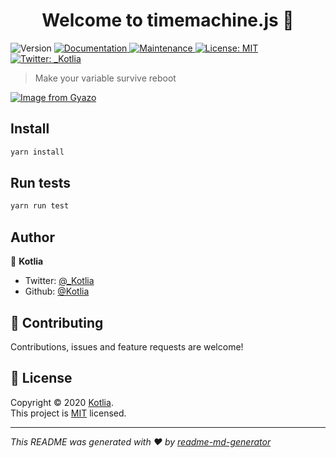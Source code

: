 <h1 align="center">Welcome to timemachine.js 👋</h1>
<p>
  <img alt="Version" src="https://img.shields.io/badge/version-1.0.0-blue.svg?cacheSeconds=2592000" />
  <a href="https://github.com/Kotlia/timemachine#readme" target="_blank">
    <img alt="Documentation" src="https://img.shields.io/badge/documentation-yes-brightgreen.svg" />
  </a>
  <a href="https://github.com/Kotlia/timemachine/graphs/commit-activity" target="_blank">
    <img alt="Maintenance" src="https://img.shields.io/badge/Maintained%3F-yes-green.svg" />
  </a>
  <a href="https://github.com/Kotlia/timemachine/blob/master/LICENSE" target="_blank">
    <img alt="License: MIT" src="https://img.shields.io/github/license/Kotlia/timemachine.js" />
  </a>
  <a href="https://twitter.com/_Kotlia" target="_blank">
    <img alt="Twitter: _Kotlia" src="https://img.shields.io/twitter/follow/_Kotlia.svg?style=social" />
  </a>
</p>

> Make your variable survive reboot

[![Image from Gyazo](https://i.gyazo.com/12909c48dfe73768dc5df9559130ce51.gif)](https://gyazo.com/12909c48dfe73768dc5df9559130ce51)

## Install

```sh
yarn install
```

## Run tests

```sh
yarn run test
```

## Author

👤 **Kotlia**

* Twitter: [@_Kotlia](https://twitter.com/\_Kotlia)
* Github: [@Kotlia](https://github.com/Kotlia)

## 🤝 Contributing

Contributions, issues and feature requests are welcome!

## 📝 License

Copyright © 2020 [Kotlia](https://github.com/Kotlia).<br />
This project is [MIT](https://github.com/Kotlia/timemachine/blob/master/LICENSE) licensed.

***
_This README was generated with ❤️ by [readme-md-generator](https://github.com/kefranabg/readme-md-generator)_
